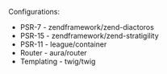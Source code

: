 Configurations:

- PSR-7 - zendframework/zend-diactoros
- PSR-15 - zendframework/zend-stratigility
- PSR-11 - league/container
- Router - aura/router
- Templating - twig/twig